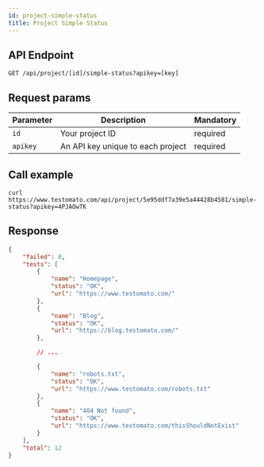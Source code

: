 ```yaml
---
id: project-simple-status
title: Project Simple Status
--- 
```


## API Endpoint

```text
GET /api/project/[id]/simple-status?apikey=[key]
```
## Request params

| Parameter | Description | Mandatory |
| --------- | ------------ | -------- | 
| `id`      | Your project ID | required | 
| `apikey`  | An API key unique to each project | required |

## Call example

```shell  title="Example CURL call"
curl https://www.testomato.com/api/project/5e95ddf7a39e5a44428b4581/simple-status?apikey=4PJAOwTK
```

## Response

```json title="Example JSON response"
{
    "failed": 0,
    "tests": [
        {
            "name": "Homepage",
            "status": "OK",
            "url": "https://www.testomato.com/"
        },
        {
            "name": "Blog",
            "status": "OK",
            "url": "https://blog.testomato.com/"
        },

        // ...

        {
            "name": "robots.txt",
            "status": "OK",
            "url": "https://www.testomato.com/robots.txt"
        },
        {
            "name": "404 Not found",
            "status": "OK",
            "url": "https://www.testomato.com/thisShouldNotExist"
        }
    ],
    "total": 12
}
```
